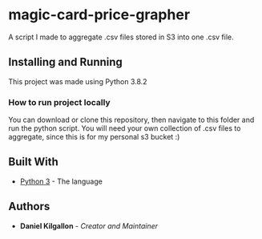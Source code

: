 #  magic-card-price-grapher

A script I made to aggregate .csv files stored in S3 into one .csv file.

## Installing and Running

This project was made using Python 3.8.2

### How to run project locally

You can download or clone this repository, then navigate to this folder and run the python script. You will need your own collection of .csv files to aggregate, since this is for my personal s3 bucket :)

## Built With

* [Python 3](https://www.python.org/) - The language

## Authors

* **Daniel Kilgallon** - *Creator and Maintainer*